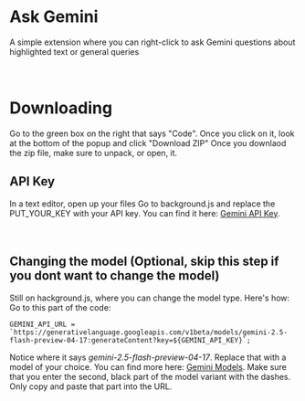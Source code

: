 # Ask Gemini
A simple extension where you can right-click to ask Gemini questions about highlighted text or general queries
<br>
<br>
<br>

# Downloading
Go to the green box on the right that says "Code". Once you click on it, look at the bottom of the popup and click "Download ZIP"
Once you downlaod the zip file, make sure to unpack, or open, it.


## API Key
In a text editor, open up your files
Go to background.js and replace the PUT_YOUR_KEY with your API key. You can find it here: [Gemini API Key](https://aistudio.google.com/app/apikey).
<br>
<br>
<br>

## Changing the model (Optional, skip this step if you dont want to change the model)
Still on hackground.js, where you can change the model type. Here's how:  
Go to this part of the code:
```
GEMINI_API_URL = `https://generativelanguage.googleapis.com/v1beta/models/gemini-2.5-flash-preview-04-17:generateContent?key=${GEMINI_API_KEY}`;
```
Notice where it says _gemini-2.5-flash-preview-04-17_. Replace that with a model of your choice. You can find more here: [Gemini Models](https://ai.google.dev/gemini-api/docs/models). Make sure that you enter the second, black part of the model variant with the dashes. Only copy and paste that part into the URL.
